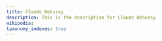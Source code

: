 ```yaml
---
title: Claude Debussy
description: This is the description for Claude Debussy
wikipedia: 
taxonomy_indexes: true
---
```


